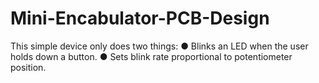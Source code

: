 # Mini-Encabulator-PCB-Design
This simple device only does two things: 
● Blinks an LED when the user holds down a button. 
● Sets blink rate proportional to potentiometer position.




